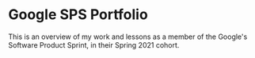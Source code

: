 # Google SPS Portfolio
This is an overview of my work and lessons as a member of the Google's Software Product Sprint, in their Spring 2021 cohort.
